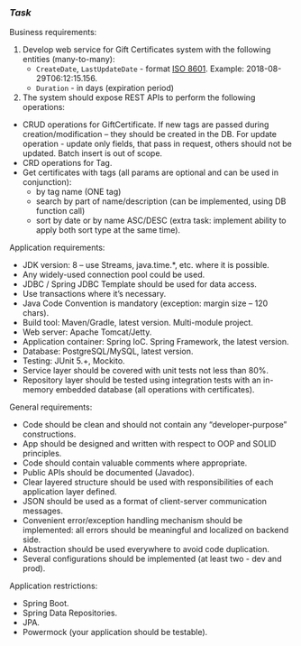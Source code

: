 ### *Task*
Business requirements:
1. Develop web service for Gift Certificates system with the following entities (many-to-many):
    - `CreateDate`, `LastUpdateDate` - format [ISO 8601](https://en.wikipedia.org/wiki/ISO_8601). Example: 2018-08-29T06:12:15.156.
    - `Duration` - in days (expiration period)
2. The system should expose REST APIs to perform the following operations:
- CRUD operations for GiftCertificate. If new tags are passed during creation/modification – they should be created in the DB. For update operation - update only fields, that pass in request, others should not be updated. Batch insert is out of scope.
- CRD operations for Tag.
- Get certificates with tags (all params are optional and can be used in conjunction):
    - by tag name (ONE tag)
    - search by part of name/description (can be implemented, using DB function call)
    - sort by date or by name ASC/DESC (extra task: implement ability to apply both sort type at the same time).

Application requirements:
- JDK version: 8 – use Streams, java.time.*, etc. where it is possible.
- Any widely-used connection pool could be used.
- JDBC / Spring JDBC Template should be used for data access.
- Use transactions where it’s necessary.
- Java Code Convention is mandatory (exception: margin size – 120 chars).
- Build tool: Maven/Gradle, latest version. Multi-module project.
- Web server: Apache Tomcat/Jetty.
- Application container: Spring IoC. Spring Framework, the latest version.
- Database: PostgreSQL/MySQL, latest version.
- Testing: JUnit 5.+, Mockito.
- Service layer should be covered with unit tests not less than 80%.
- Repository layer should be tested using integration tests with an in-memory embedded database (all operations with certificates).

General requirements:
- Code should be clean and should not contain any “developer-purpose” constructions.
- App should be designed and written with respect to OOP and SOLID principles.
- Code should contain valuable comments where appropriate.
- Public APIs should be documented (Javadoc).
- Clear layered structure should be used with responsibilities of each application layer defined.
- JSON should be used as a format of client-server communication messages.
- Convenient error/exception handling mechanism should be implemented: all errors should be meaningful and localized on backend side.
- Abstraction should be used everywhere to avoid code duplication.
- Several configurations should be implemented (at least two - dev and prod).

Application restrictions:
- Spring Boot.
- Spring Data Repositories.
- JPA.
- Powermock (your application should be testable).